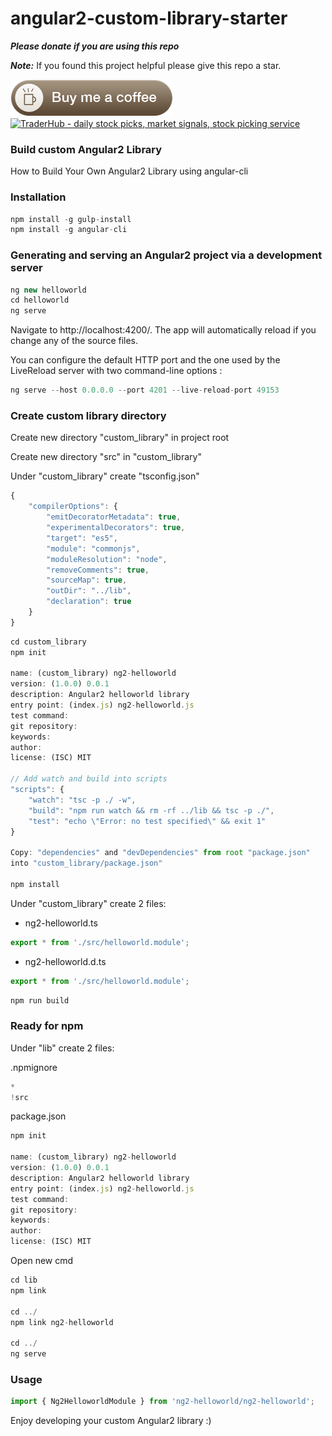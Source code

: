 # angular2-custom-library-starter

***Please donate if you are using this repo***

***Note:*** If you found this project helpful please give this repo a star.

<a href="https://www.paypal.com/cgi-bin/webscr?cmd=_s-xclick&hosted_button_id=C2HFZWSUPV47Q" target="_blank">
  <img src="https://raw.githubusercontent.com/Blah2014/phonegap-inmobi-plugin/gh-pages/images/BuymeaCoffee.png" border="0" name="submit" alt="PayPal - The safer, easier way to pay online!" />
</a>

<a href="http://traderhub.info" target="_blank">
  <img src="http://traderhub.info/images/AD.jpg" border="0" name="submit" alt="TraderHub - daily stock picks, market signals, stock picking service" />
</a>

### Build custom Angular2 Library

How to Build Your Own Angular2 Library using angular-cli

### Installation

```javascript
npm install -g gulp-install
npm install -g angular-cli
```

### Generating and serving an Angular2 project via a development server

```javascript
ng new helloworld
cd helloworld
ng serve
```

Navigate to http://localhost:4200/. The app will automatically reload if you change any of the source files.

You can configure the default HTTP port and the one used by the LiveReload server with two command-line options :

```javascript
ng serve --host 0.0.0.0 --port 4201 --live-reload-port 49153
```

### Create custom library directory

Create new directory "custom_library" in project root

Create new directory "src" in "custom_library"

Under "custom_library" create "tsconfig.json"

```javascript
{
    "compilerOptions": {
        "emitDecoratorMetadata": true,
        "experimentalDecorators": true,
        "target": "es5",
        "module": "commonjs",
        "moduleResolution": "node",
        "removeComments": true,
        "sourceMap": true,
        "outDir": "../lib",
        "declaration": true
    }
}
```

```javascript
cd custom_library
npm init

name: (custom_library) ng2-helloworld
version: (1.0.0) 0.0.1
description: Angular2 helloworld library
entry point: (index.js) ng2-helloworld.js
test command:
git repository:
keywords:
author:
license: (ISC) MIT

// Add watch and build into scripts
"scripts": {
    "watch": "tsc -p ./ -w",
    "build": "npm run watch && rm -rf ../lib && tsc -p ./",
    "test": "echo \"Error: no test specified\" && exit 1"
}

Copy: "dependencies" and "devDependencies" from root "package.json"
into "custom_library/package.json"

npm install
```

Under "custom_library" create 2 files:

* ng2-helloworld.ts
```javascript
export * from './src/helloworld.module';
```

* ng2-helloworld.d.ts
```javascript
export * from './src/helloworld.module';
```

```javascript
npm run build
```

### Ready for npm
Under "lib" create 2 files:

.npmignore
```javascript
*
!src
```

package.json
```javascript
npm init

name: (custom_library) ng2-helloworld
version: (1.0.0) 0.0.1
description: Angular2 helloworld library
entry point: (index.js) ng2-helloworld.js
test command:
git repository:
keywords:
author:
license: (ISC) MIT
```

Open new cmd

```javascript
cd lib
npm link 

cd ../
npm link ng2-helloworld

cd ../
ng serve
```

### Usage

```javascript
import { Ng2HelloworldModule } from 'ng2-helloworld/ng2-helloworld';
```

Enjoy developing your custom Angular2 library :)
